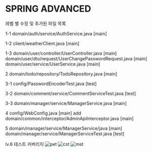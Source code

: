 # SPRING ADVANCED
레벨 별 수정 및 추가된 파일 목록

1-1 domain/auth/service/AuthService.java [main]

1-2 client/weatherClient.java [main]

1-3 domain/user/controller/UserController.java [main]
    domain/user/dto/request/UserChangePasswordRequest.java [main]
    domain/user/service/UserService.java [main]
    
2   domain/todo/repository/TodoRepository.java [main]

3-1 config/PasswordEncoderTest.java [test]

3-2 domain/comment/service/CommentServiceTest.java [test]

3-3 domain/manager/service/ManagerService.java [main]

4   config/WebConfig.java [main]
add domain/common/interceptor/AdminApiInterceptor.java [main]

5   domain/manager/service/ManagerService/java [main]
    domain/manager/service/ManagerServiceTest.java [test]
    
lv.6 테스트 커버리지
![pet](https://github.com/user-attachments/assets/5bdf43eb-8744-411b-9af9-9fe43c4c1ed7)
![cst](https://github.com/user-attachments/assets/8ffcf956-c891-4397-a7f2-8cab2cc1c8d1)
![mst](https://github.com/user-attachments/assets/9fdd7c13-df2e-42f1-9e5a-76e9db3b73c8)

